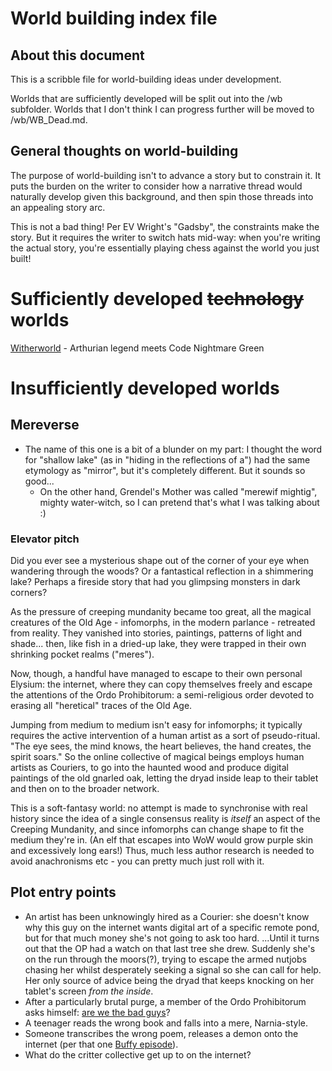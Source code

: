 # World building index file

## About this document

This is a scribble file for world-building ideas under development.

Worlds that are sufficiently developed will be split out into the /wb subfolder.  Worlds that I don't think I can progress further will be moved to /wb/WB_Dead.md.

## General thoughts on world-building

The purpose of world-building isn't to advance a story but to constrain it.  It puts the burden on the writer to consider how a narrative thread would naturally develop given this background, and then spin those threads into an appealing story arc.

This is not a bad thing!  Per EV Wright's "Gadsby", the constraints make the story.  But it requires the writer to switch hats mid-way: when you're writing the actual story, you're essentially playing chess against the world you just built!

# Sufficiently developed ~~technology~~ worlds

[Witherworld](/wb/Witherworld.md) - Arthurian legend meets Code Nightmare Green

# Insufficiently developed worlds

## Mereverse

- The name of this one is a bit of a blunder on my part: I thought the word for "shallow lake" (as in "hiding in the reflections of a") had the same etymology as "mirror", but it's completely different.  But it sounds so good...
  - On the other hand, Grendel's Mother was called "merewif mightig", mighty water-witch, so I can pretend that's what I was talking about :)
  
### Elevator pitch

Did you ever see a mysterious shape out of the corner of your eye when wandering through the woods?  Or a fantastical reflection in a shimmering lake?  Perhaps a fireside story that had you glimpsing monsters in dark corners?

As the pressure of creeping mundanity became too great, all the magical creatures of the Old Age - infomorphs, in the modern parlance - retreated from reality.  They vanished into stories, paintings, patterns of light and shade... then, like fish in a dried-up lake, they were trapped in their own shrinking pocket realms ("meres").

Now, though, a handful have managed to escape to their own personal Elysium: the internet, where they can copy themselves freely and escape the attentions of the Ordo Prohibitorum: a semi-religious order devoted to erasing all "heretical" traces of the Old Age.

Jumping from medium to medium isn't easy for infomorphs; it typically requires the active intervention of a human artist as a sort of pseudo-ritual.  "The eye sees, the mind knows, the heart believes, the hand creates, the spirit soars."  So the online collective of magical beings employs human artists as Couriers, to go into the haunted wood and produce digital paintings of the old gnarled oak, letting the dryad inside leap to their tablet and then on to the broader network.

This is a soft-fantasy world: no attempt is made to synchronise with real history since the idea of a single consensus reality is *itself* an aspect of the Creeping Mundanity, and since infomorphs can change shape to fit the medium they're in.  (An elf that escapes into WoW would grow purple skin and excessively long ears!)  Thus, much less author research is needed to avoid anachronisms etc - you can pretty much just roll with it.

## Plot entry points

- An artist has been unknowingly hired as a Courier: she doesn't know why this guy on the internet wants digital art of a specific remote pond, but for that much money she's not going to ask too hard.  ...Until it turns out that the OP had a watch on that last tree she drew.  Suddenly she's on the run through the moors(?), trying to escape the armed nutjobs chasing her whilst desperately seeking a signal so she can call for help.  Her only source of advice being the dryad that keeps knocking on her tablet's screen *from the inside*.
- After a particularly brutal purge, a member of the Ordo Prohibitorum asks himself: [are we the bad guys](https://www.youtube.com/watch?v=hn1VxaMEjRU)?
- A teenager reads the wrong book and falls into a mere, Narnia-style.
- Someone transcribes the wrong poem, releases a demon onto the internet (per that one [Buffy episode](https://buffy.fandom.com/wiki/I_Robot,_You_Jane)).
- What do the critter collective get up to on the internet?
